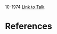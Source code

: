 

10-1974
[Link to Talk](https://www.churchofjesuschrist.org/study/general-conference/1974/10/sunday-afternoon-session?lang=eng)



# References

